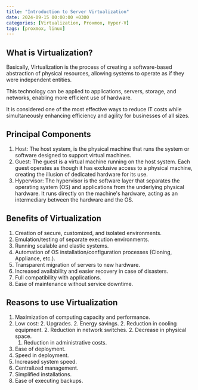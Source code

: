 ```yaml
---
title: "Introduction to Server Virtualization"
date: 2024-09-15 00:00:00 +0300
categories: [Virtualization, Proxmox, Hyper-V]
tags: [proxmox, linux]
---
```


## What is Virtualization?
Basically, Virtualization is the process of creating a software-based abstraction of physical resources, allowing systems to operate as if they were independent entities.

This technology can be applied to applications, servers, storage, and networks, enabling more efficient use of hardware.

It is considered one of the most effective ways to reduce IT costs while simultaneously enhancing efficiency and agility for businesses of all sizes.

## Principal Components

1.    Host: The host system, is the physical machine that runs the system or software designed to support virtual machines.
1.    Guest: The guest is a virtual machine running on the host system. Each guest operates as though it has exclusive access to a physical machine, creating the illusion of dedicated hardware for its use.
1.    Hypervisor: The hypervisor is the software layer that separates the operating system (OS) and applications from the underlying physical hardware. It runs directly on the machine's hardware, acting as an intermediary between the hardware and the OS.

## Benefits of Virtualization
1.  Creation of secure, customized, and isolated environments.
1.  Emulation/testing of separate execution environments.
1.  Running scalable and elastic systems.
1.  Automation of OS installation/configuration processes (Cloning, Appliance, etc.).
1.  Transparent migration of servers to new hardware.
1.  Increased availability and easier recovery in case of disasters.
1.  Full compatibility with applications.
1.  Ease of maintenance without service downtime.

## Reasons to use Virtualization

1. Maximization of computing capacity and performance.
1. Low cost:
    2. Upgrades.
    2. Energy savings.
    2. Reduction in cooling equipment.
    2. Reduction in network switches.
    2. Decrease in physical space.
    1. Reduction in administrative costs.
1. Ease of deployment.
1. Speed in deployment.
1. Increased system speed.
1. Centralized management.
1. Simplified installations.
1. Ease of executing backups.
